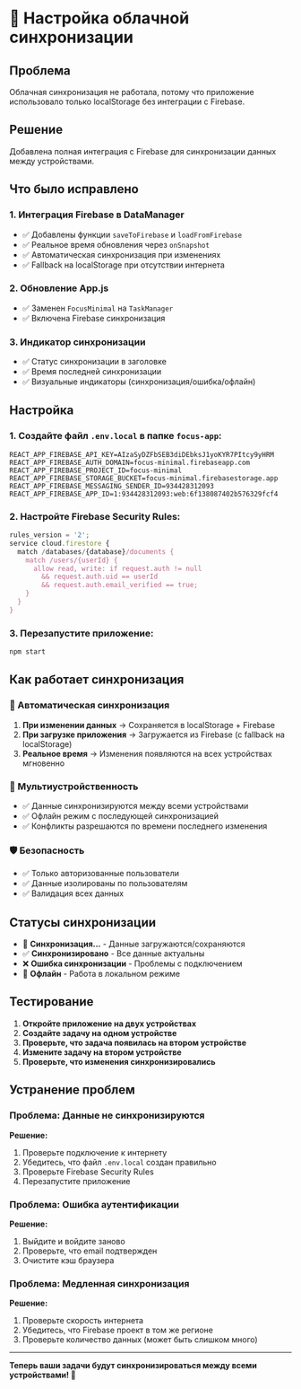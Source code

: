 # 🔄 Настройка облачной синхронизации

## Проблема
Облачная синхронизация не работала, потому что приложение использовало только localStorage без интеграции с Firebase.

## Решение
Добавлена полная интеграция с Firebase для синхронизации данных между устройствами.

## Что было исправлено

### 1. **Интеграция Firebase в DataManager**
- ✅ Добавлены функции `saveToFirebase` и `loadFromFirebase`
- ✅ Реальное время обновления через `onSnapshot`
- ✅ Автоматическая синхронизация при изменениях
- ✅ Fallback на localStorage при отсутствии интернета

### 2. **Обновление App.js**
- ✅ Заменен `FocusMinimal` на `TaskManager`
- ✅ Включена Firebase синхронизация

### 3. **Индикатор синхронизации**
- ✅ Статус синхронизации в заголовке
- ✅ Время последней синхронизации
- ✅ Визуальные индикаторы (синхронизация/ошибка/офлайн)

## Настройка

### 1. Создайте файл `.env.local` в папке `focus-app`:
```env
REACT_APP_FIREBASE_API_KEY=AIzaSyDZFbSEB3diDEbksJ1yoKYR7PItcy9yHRM
REACT_APP_FIREBASE_AUTH_DOMAIN=focus-minimal.firebaseapp.com
REACT_APP_FIREBASE_PROJECT_ID=focus-minimal
REACT_APP_FIREBASE_STORAGE_BUCKET=focus-minimal.firebasestorage.app
REACT_APP_FIREBASE_MESSAGING_SENDER_ID=934428312093
REACT_APP_FIREBASE_APP_ID=1:934428312093:web:6f138087402b576329fcf4
```

### 2. Настройте Firebase Security Rules:
```javascript
rules_version = '2';
service cloud.firestore {
  match /databases/{database}/documents {
    match /users/{userId} {
      allow read, write: if request.auth != null 
        && request.auth.uid == userId
        && request.auth.email_verified == true;
    }
  }
}
```

### 3. Перезапустите приложение:
```bash
npm start
```

## Как работает синхронизация

### 🔄 Автоматическая синхронизация
1. **При изменении данных** → Сохраняется в localStorage + Firebase
2. **При загрузке приложения** → Загружается из Firebase (с fallback на localStorage)
3. **Реальное время** → Изменения появляются на всех устройствах мгновенно

### 📱 Мультиустройственность
- ✅ Данные синхронизируются между всеми устройствами
- ✅ Офлайн режим с последующей синхронизацией
- ✅ Конфликты разрешаются по времени последнего изменения

### 🛡️ Безопасность
- ✅ Только авторизованные пользователи
- ✅ Данные изолированы по пользователям
- ✅ Валидация всех данных

## Статусы синхронизации

- 🔄 **Синхронизация...** - Данные загружаются/сохраняются
- ✅ **Синхронизировано** - Все данные актуальны
- ❌ **Ошибка синхронизации** - Проблемы с подключением
- 📴 **Офлайн** - Работа в локальном режиме

## Тестирование

1. **Откройте приложение на двух устройствах**
2. **Создайте задачу на одном устройстве**
3. **Проверьте, что задача появилась на втором устройстве**
4. **Измените задачу на втором устройстве**
5. **Проверьте, что изменения синхронизировались**

## Устранение проблем

### Проблема: Данные не синхронизируются
**Решение:**
1. Проверьте подключение к интернету
2. Убедитесь, что файл `.env.local` создан правильно
3. Проверьте Firebase Security Rules
4. Перезапустите приложение

### Проблема: Ошибка аутентификации
**Решение:**
1. Выйдите и войдите заново
2. Проверьте, что email подтвержден
3. Очистите кэш браузера

### Проблема: Медленная синхронизация
**Решение:**
1. Проверьте скорость интернета
2. Убедитесь, что Firebase проект в том же регионе
3. Проверьте количество данных (может быть слишком много)

---

**Теперь ваши задачи будут синхронизироваться между всеми устройствами! 🎉**

